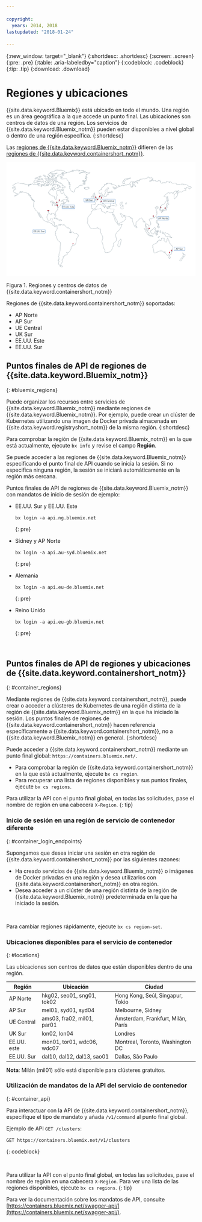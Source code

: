 ```yaml
---

copyright:
  years: 2014, 2018
lastupdated: "2018-01-24"

---
```


{:new_window: target="_blank"}
{:shortdesc: .shortdesc}
{:screen: .screen}
{:pre: .pre}
{:table: .aria-labeledby="caption"}
{:codeblock: .codeblock}
{:tip: .tip}
{:download: .download}

# Regiones y ubicaciones
{{site.data.keyword.Bluemix}} está ubicado en todo el mundo. Una región es un área geográfica a la que accede un punto final. Las ubicaciones son centros de datos de una región. Los servicios de {{site.data.keyword.Bluemix_notm}} pueden estar disponibles a nivel global o dentro de una región específica.
{:shortdesc}

Las [regiones de {{site.data.keyword.Bluemix_notm}}](#bluemix_regions) difieren de las [regiones de {{site.data.keyword.containershort_notm}}](#container_regions).

![Regiones y centros de datos de {{site.data.keyword.containershort_notm}}](images/regions.png)

Figura 1. Regiones y centros de datos de {{site.data.keyword.containershort_notm}}

Regiones de {{site.data.keyword.containershort_notm}} soportadas:
  * AP Norte
  * AP Sur
  * UE Central
  * UK Sur
  * EE.UU. Este
  * EE.UU. Sur




## Puntos finales de API de regiones de {{site.data.keyword.Bluemix_notm}}
{: #bluemix_regions}

Puede organizar los recursos entre servicios de {{site.data.keyword.Bluemix_notm}} mediante regiones de {{site.data.keyword.Bluemix_notm}}. Por ejemplo, puede crear un clúster de Kubernetes utilizando una imagen de Docker privada almacenada en {{site.data.keyword.registryshort_notm}} de la misma región.
{:shortdesc}

Para comprobar la región de {{site.data.keyword.Bluemix_notm}} en la que está actualmente, ejecute `bx info` y revise el campo **Región**.

Se puede acceder a las regiones de {{site.data.keyword.Bluemix_notm}} especificando el punto final de API cuando se inicia la sesión. Si no especifica ninguna región, la sesión se iniciará automáticamente en la región más cercana.

Puntos finales de API de regiones de {{site.data.keyword.Bluemix_notm}} con mandatos de inicio de sesión de ejemplo:

  * EE.UU. Sur y EE.UU. Este
      ```
      bx login -a api.ng.bluemix.net
      ```
      {: pre}

  * Sídney y AP Norte
      ```
      bx login -a api.au-syd.bluemix.net
      ```
      {: pre}

  * Alemania
      ```
      bx login -a api.eu-de.bluemix.net
      ```
      {: pre}

  * Reino Unido
      ```
      bx login -a api.eu-gb.bluemix.net
      ```
      {: pre}



<br />


## Puntos finales de API de regiones y ubicaciones de {{site.data.keyword.containershort_notm}}
{: #container_regions}

Mediante regiones de {{site.data.keyword.containershort_notm}}, puede crear o acceder a clústeres de Kubernetes de una región distinta de la región de {{site.data.keyword.Bluemix_notm}} en la que ha iniciado la sesión. Los puntos finales de regiones de {{site.data.keyword.containershort_notm}} hacen referencia específicamente a {{site.data.keyword.containershort_notm}}, no a {{site.data.keyword.Bluemix_notm}} en general.
{:shortdesc}

Puede acceder a {{site.data.keyword.containershort_notm}} mediante un punto final global: `https://containers.bluemix.net/`.
* Para comprobar la región de {{site.data.keyword.containershort_notm}} en la que está actualmente, ejecute `bx cs region`.
* Para recuperar una lista de regiones disponibles y sus puntos finales, ejecute `bx cs regions`.

Para utilizar la API con el punto final global, en todas las solicitudes, pase el nombre de región en una cabecera `X-Region`.
{: tip}

### Inicio de sesión en una región de servicio de contenedor diferente
{: #container_login_endpoints}

Supongamos que desea iniciar una sesión en otra región de {{site.data.keyword.containershort_notm}} por las siguientes razones:
  * Ha creado servicios de {{site.data.keyword.Bluemix_notm}} o imágenes de Docker privadas en una región y desea utilizarlos con {{site.data.keyword.containershort_notm}} en otra región.
  * Desea acceder a un clúster de una región distinta de la región de {{site.data.keyword.Bluemix_notm}} predeterminada en la que ha iniciado la sesión.

</br>

Para cambiar regiones rápidamente, ejecute `bx cs region-set`.

### Ubicaciones disponibles para el servicio de contenedor
{: #locations}

Las ubicaciones son centros de datos que están disponibles dentro de una región.

  | Región | Ubicación | Ciudad |
  |--------|----------|------|
  | AP Norte | hkg02, seo01, sng01, tok02 | Hong Kong, Seúl, Singapur, Tokio |
  | AP Sur     | mel01, syd01, syd04        | Melbourne, Sidney |
  | UE Central     | ams03, fra02, mil01, par01        | Ámsterdam, Frankfurt, Milán, París |
  | UK Sur      | lon02, lon04         | Londres |
  | EE.UU. este      | mon01, tor01, wdc06, wdc07        | Montreal, Toronto, Washington DC |
  | EE.UU. Sur     | dal10, dal12, dal13, sao01       | Dallas, São Paulo |

**Nota**: Milán (mil01) sólo está disponible para clústeres gratuitos.

### Utilización de mandatos de la API del servicio de contenedor
{: #container_api}

Para interactuar con la API de {{site.data.keyword.containershort_notm}}, especifique el tipo de mandato y añada `/v1/command` al punto final global.

Ejemplo de API `GET /clusters`:
  ```
  GET https://containers.bluemix.net/v1/clusters
  ```
  {: codeblock}

</br>

Para utilizar la API con el punto final global, en todas las solicitudes, pase el nombre de región en una cabecera `X-Region`. Para ver una lista de las regiones disponibles, ejecute `bx cs regions`.
{: tip}

Para ver la documentación sobre los mandatos de API, consulte [https://containers.bluemix.net/swagger-api/](https://containers.bluemix.net/swagger-api/).
